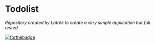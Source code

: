 # Todolist
_Repository created by Lotrèk to create a very simple application but full tested._

[![forthebadge](http://forthebadge.com/images/badges/made-with-python.svg)](http://forthebadge.com)
